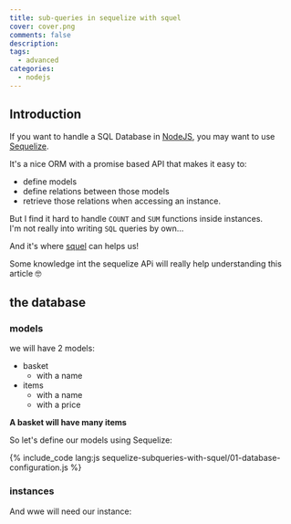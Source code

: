 ```yaml
---
title: sub-queries in sequelize with squel
cover: cover.png
comments: false
description:
tags:
  - advanced
categories:
  - nodejs
---
```


## Introduction

If you want to handle a SQL Database in [NodeJS](https://nodejs.org/en/), you may want to use [Sequelize](http://docs.sequelizejs.com/).  

It's a nice ORM with a promise based API that makes it easy to:

- define models
- define relations between those models
- retrieve those relations when accessing an instance.

But I find it hard to handle `COUNT` and `SUM` functions inside instances.  
I'm not really into writing `SQL` queries by own… 

And it's where [squel](https://hiddentao.com/squel/) can helps us!

<!-- more -->

Some knowledge int the sequelize APi will really help understanding this article 🤓

## the database

### models

we will have 2 models:

- basket
  - with a name
- items
  - with a name
  - with a price

__A basket will have many items__

So let's define our models using Sequelize:

{% include_code lang:js sequelize-subqueries-with-squel/01-database-configuration.js %}

### instances

And wwe will need our instance:




